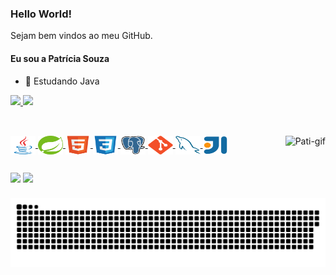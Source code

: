 ### Hello World! 
Sejam bem vindos ao meu GitHub.
#### Eu sou a Patrícia Souza


- 🌱 Estudando Java

<div>
  <a href="https://github.com/PatriciAlves">
  <img height="150em" src="https://github-readme-stats.vercel.app/api?username=PatriciAlves&show_icons=true&theme=dracula&include_all_commits=true&count_private=true"/>
  <img height="150em" src="https://github-readme-stats.vercel.app/api/top-langs/?username=PatriciAlves&layout=compact&langs_count=7&theme=dracula"/>
</div>
 
  ##
  
<div style="display: inline_block"><br>
  <img align="center" alt="Pati-Js" height="30" width="40"  src="https://raw.githubusercontent.com/devicons/devicon/master/icons/java/java-original.svg">
  <img align="center" alt="Pati-sg" height="30" width="40" src="https://raw.githubusercontent.com/devicons/devicon/master/icons/spring/spring-original.svg">
  <img align="center" alt="Pati-html" height="30" width="40" src="https://raw.githubusercontent.com/devicons/devicon/master/icons/html5/html5-original.svg">
  <img align="center" alt="Pati-CSS" height="30" width="40" src="https://raw.githubusercontent.com/devicons/devicon/master/icons/css3/css3-original.svg">
  <img align="center" alt="Pati-sql" height="30" width="40" src="https://raw.githubusercontent.com/devicons/devicon/master/icons/postgresql/postgresql-original.svg">
  <img align="center" alt="Pati-git" height="30" width="40" src="https://raw.githubusercontent.com/devicons/devicon/master/icons/git/git-original.svg">
  <img align="center" alt="Pati-CSS" height="30" width="40" src="https://raw.githubusercontent.com/devicons/devicon/master/icons/mysql/mysql-original.svg">
  <img align="center" alt="Pati-CSS" height="30" width="40" src="https://raw.githubusercontent.com/devicons/devicon/master/icons/intellij/intellij-original.svg">
  
  <img align="right" height="100em" alt="Pati-gif" src="https://media.giphy.com/media/RbDKaczqWovIugyJmW/giphy.gif">
</div>
  
  ##
 
  <div> 

  </div>

   <div> 
  <a href="https://www.linkedin.com/in/patricia-souza-developerjava/" target="_blank"><img src="https://img.shields.io/badge/-LinkedIn-%230077B5?style=for-the-badge&logo=linkedin&logoColor=white" target="_blank"></a>
  <a href="https://www.instagram.com/patriciaalvesreal/" target="_blank"><img src="https://img.shields.io/badge/-Instagram-%23E4405F?style=for-the-badge&logo=instagram&logoColor=white" target="_blank"></a>
 
 
     
 ![Snake animation](https://github.com/PatriciAlves/PatriciAlves/blob/output/github-contribution-grid-snake.svg)
 
</div>
